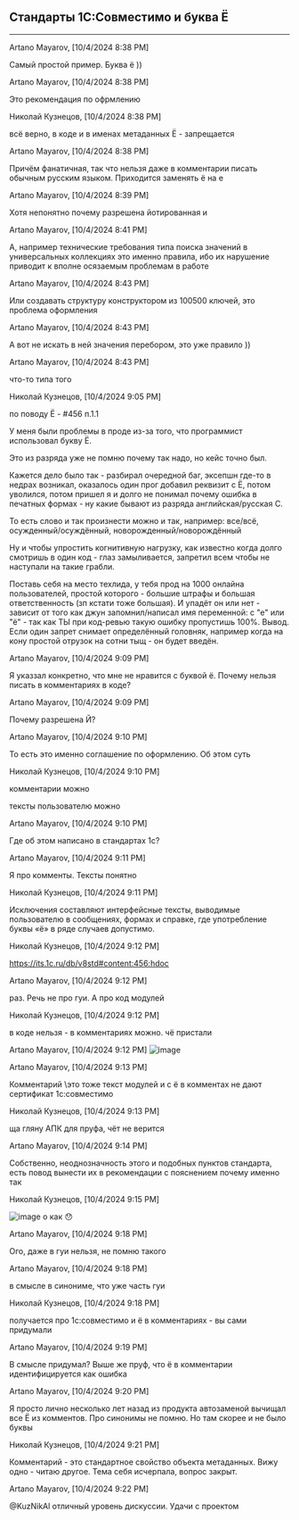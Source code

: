 ## Стандарты 1С:Совместимо и буква Ё
----------------------------- 


Artano Mayarov, [10/4/2024 8:38 PM]

Самый простой пример. Буква ё ))

Artano Mayarov, [10/4/2024 8:38 PM]

Это рекомендация по офрмлению

Николай Кузнецов, [10/4/2024 8:38 PM]

всё верно, в коде и в именах метаданных Ё - запрещается

Artano Mayarov, [10/4/2024 8:38 PM]

Причём фанатичная, так что нельзя даже в комментарии писать обычным русским языком. Приходится заменять ё на е

Artano Mayarov, [10/4/2024 8:39 PM]

Хотя непонятно почему разрешена йотированная и

Artano Mayarov, [10/4/2024 8:41 PM]

А, например технические требования типа поиска значений в универсальных коллекциях это именно правила, ибо их нарушение приводит к вполне осязаемым проблемам в работе

Artano Mayarov, [10/4/2024 8:43 PM]

Или создавать структуру конструктором из 100500 ключей, это проблема оформления

Artano Mayarov, [10/4/2024 8:43 PM]

А вот не искать в ней значения перебором, это уже правило ))

Artano Mayarov, [10/4/2024 8:43 PM]

что-то типа того

Николай Кузнецов, [10/4/2024 9:05 PM]

по поводу Ё - #456 п.1.1

У меня были проблемы в проде из-за того, что программист использовал букву Ё.

Это из разряда уже не помню почему так надо, но кейс точно был.

Кажется дело было так - разбирал очередной баг, эксепшн где-то в недрах возникал, оказалось один прог добавил реквизит с Ё, потом уволился, потом пришел я и долго не понимал почему ошибка в печатных формах - ну какие бывают из разряда английская/русская С. 

То есть слово и так произнести можно и так, например: все/всё, осужденный/осуждённый, новорожденный/новорождённый

Ну и чтобы упростить когнитивную нагрузку, как известно когда долго смотришь в один код - глаз замыливается, запретил всем чтобы не наступали на такие грабли.

Поставь себя на место техлида, у тебя прод на 1000 онлайна пользователей, простой которого - большие штрафы и большая ответственность (зп кстати тоже большая). И упадёт он или нет - зависит от того как джун запомнил/написал имя переменной: с "е" или "ё" - так как ТЫ при код-ревью такую ошибку пропустишь 100%. Вывод. Если один запрет снимает определённый головняк, например когда на кону простой отрузок на сотни тыщ - он будет введён.

Artano Mayarov, [10/4/2024 9:09 PM]

Я указзал конкретно, что мне не нравится с буквой ё. Почему нельзя писать в комментариях в коде?

Artano Mayarov, [10/4/2024 9:09 PM]

Почему разрешена Й?

Artano Mayarov, [10/4/2024 9:10 PM]

То есть это именно соглашение по оформлению. Об этом суть

Николай Кузнецов, [10/4/2024 9:10 PM]

комментарии можно

тексты пользователю можно

Artano Mayarov, [10/4/2024 9:10 PM]

Где об этом написано в стандартах 1с?

Artano Mayarov, [10/4/2024 9:11 PM]

Я про комменты. Тексты понятно

Николай Кузнецов, [10/4/2024 9:11 PM]

Исключения составляют интерфейсные тексты, выводимые пользователю в сообщениях, формах и справке, где употребление буквы «ё» в ряде случаев допустимо.

Николай Кузнецов, [10/4/2024 9:12 PM]

https://its.1c.ru/db/v8std#content:456:hdoc

Artano Mayarov, [10/4/2024 9:12 PM]

раз. Речь не про гуи. А про код модулей

Николай Кузнецов, [10/4/2024 9:12 PM]

в коде нельзя - в комментариях можно. чё пристали

Artano Mayarov, [10/4/2024 9:12 PM]
![image](https://github.com/user-attachments/assets/acc2a2f4-398b-42e5-bec8-a3b485bf4236)

Artano Mayarov, [10/4/2024 9:13 PM]

Комментарий \это тоже текст модулей и с ё в комментах не дают сертификат 1с:совместимо

Николай Кузнецов, [10/4/2024 9:13 PM]

ща гляну АПК для пруфа, чёт не верится

Artano Mayarov, [10/4/2024 9:14 PM]

Собственно, неоднозначность этого и подобных пунктов стандарта, есть повод вынести их в рекомендации с пояснением почему именно так

Николай Кузнецов, [10/4/2024 9:15 PM]

![image](https://github.com/user-attachments/assets/c73e110e-dbeb-4d68-a67c-56a87b0529a0)
о как 😯

Artano Mayarov, [10/4/2024 9:18 PM]

Ого, даже в гуи нельзя, не помню такого

Artano Mayarov, [10/4/2024 9:18 PM]

в смысле в синониме, что уже часть гуи

Николай Кузнецов, [10/4/2024 9:18 PM]

получается про 1с:совместимо и ё в комментариях - вы сами придумали

Artano Mayarov, [10/4/2024 9:19 PM]

В смысле придумал? Выше же пруф, что ё в комментарии идентифицируется как ошибка

Artano Mayarov, [10/4/2024 9:20 PM]

Я просто лично несколько лет назад из продукта автозаменой вычищал все Ё из комментов. Про синонимы не помню. Но там скорее и не было буквы

Николай Кузнецов, [10/4/2024 9:21 PM]

Комментарий - это стандартное свойство объекта метаданных. Вижу одно - читаю другое. Тема себя исчерпала, вопрос закрыт.

Artano Mayarov, [10/4/2024 9:22 PM]

@KuzNikAl отличный уровень дискуссии. Удачи с проектом
